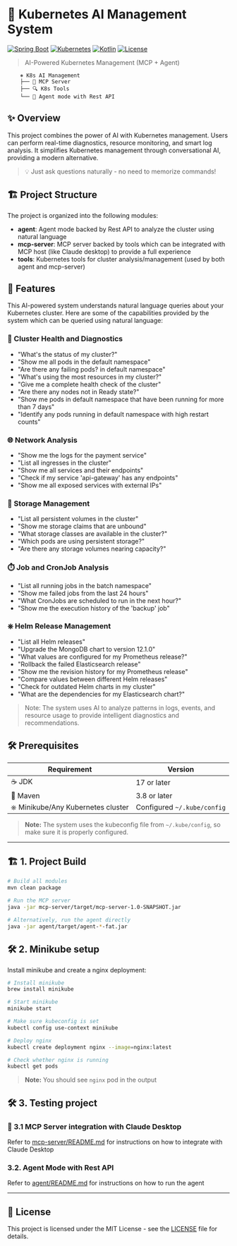 # 🎯 Kubernetes AI Management System

[![Spring Boot](https://img.shields.io/badge/Spring%20Boot-3.3.6-brightgreen.svg)](https://spring.io/projects/spring-boot)
[![Kubernetes](https://img.shields.io/badge/Kubernetes-18.0.1-326CE5.svg)](https://kubernetes.io/)
[![Kotlin](https://img.shields.io/badge/Kotlin-1.9.25-7541E8.svg)](https://kotlinlang.org/)
[![License](https://img.shields.io/badge/License-MIT-blue.svg)](LICENSE)

> AI-Powered Kubernetes Management (MCP + Agent)

```ascii
    ⎈ K8s AI Management
    ├── 🤖 MCP Server
    ├── 🔍 K8s Tools
    └── 🚀 Agent mode with Rest API
```

## ✨ Overview

This project combines the power of AI with Kubernetes management. Users can perform real-time diagnostics, resource monitoring, and smart log analysis. It simplifies Kubernetes management through conversational AI, providing a modern alternative.

> 💡 Just ask questions naturally - no need to memorize commands!

## 🏗️ Project Structure

The project is organized into the following modules:

- **agent**: Agent mode backed by Rest API to analyze the cluster using natural language
- **mcp-server**: MCP server backed by tools which can be integrated with MCP host (like Claude desktop) to provide a full experience
- **tools**: Kubernetes tools for cluster analysis/management (used by both agent and mcp-server)

## 🎁 Features

This AI-powered system understands natural language queries about your Kubernetes cluster. Here are some of the capabilities provided by the system which can be queried using natural language:

### 🏥 Cluster Health and Diagnostics

- "What's the status of my cluster?"
- "Show me all pods in the default namespace"
- "Are there any failing pods? in default namespace"
- "What's using the most resources in my cluster?"
- "Give me a complete health check of the cluster"
- "Are there any nodes not in Ready state?"
- "Show me pods in default namespace that have been running for more than 7 days"
- "Identify any pods running in default namespace with high restart counts"

### 🌐 Network Analysis

- "Show me the logs for the payment service"
- "List all ingresses in the cluster"
- "Show me all services and their endpoints"
- "Check if my service 'api-gateway' has any endpoints"
- "Show me all exposed services with external IPs"

### 💾 Storage Management

- "List all persistent volumes in the cluster"
- "Show me storage claims that are unbound"
- "What storage classes are available in the cluster?"
- "Which pods are using persistent storage?"
- "Are there any storage volumes nearing capacity?"

### ⏱️ Job and CronJob Analysis

- "List all running jobs in the batch namespace"
- "Show me failed jobs from the last 24 hours"
- "What CronJobs are scheduled to run in the next hour?"
- "Show me the execution history of the 'backup' job"

### ⎈ Helm Release Management

- "List all Helm releases"
- "Upgrade the MongoDB chart to version 12.1.0"
- "What values are configured for my Prometheus release?"
- "Rollback the failed Elasticsearch release"
- "Show me the revision history for my Prometheus release"
- "Compare values between different Helm releases"
- "Check for outdated Helm charts in my cluster"
- "What are the dependencies for my Elasticsearch chart?"


> Note: The system uses AI to analyze patterns in logs, events, and resource usage to provide intelligent diagnostics and recommendations.

## 🛠️ Prerequisites

| Requirement | Version |
|------------|----------|
| ☕ JDK | 17 or later |
| 🧰 Maven | 3.8 or later |
| ⎈ Minikube/Any Kubernetes cluster | Configured `~/.kube/config` |

> **Note:** The system uses the kubeconfig file from `~/.kube/config`, so make sure it is properly configured.

---

## 🏗️ 1. Project Build

```bash
# Build all modules
mvn clean package

# Run the MCP server
java -jar mcp-server/target/mcp-server-1.0-SNAPSHOT.jar

# Alternatively, run the agent directly
java -jar agent/target/agent-*-fat.jar
```

## 🛠️ 2. Minikube setup
Install minikube and create a nginx deployment:

```bash
# Install minikube
brew install minikube

# Start minikube
minikube start

# Make sure kubeconfig is set
kubectl config use-context minikube

# Deploy nginx
kubectl create deployment nginx --image=nginx:latest

# Check whether nginx is running
kubectl get pods
```

> **Note:** You should see `nginx` pod in the output


## 🛠️ 3. Testing project
### 🤝 3.1 MCP Server integration with Claude Desktop

Refer to [mcp-server/README.md](mcp-server/README.md) for instructions on how to integrate with Claude Desktop

### 3.2. Agent Mode with Rest API

Refer to [agent/README.md](agent/README.md) for instructions on how to run the agent

---

## 📄 License

This project is licensed under the MIT License - see the [LICENSE](LICENSE) file for details.
